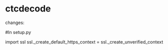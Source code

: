 # ctcdecode

changes:

#In setup.py 

import ssl
ssl._create_default_https_context = ssl._create_unverified_context
